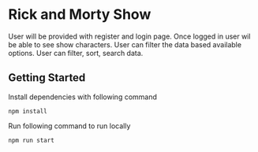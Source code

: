 # Rick and Morty Show

User will be provided with register and login page. Once logged in user wil be able to see show characters.
User can filter the data based available options. User can filter, sort, search data. 

## Getting Started

Install dependencies with following command
```
npm install
```

Run following command to run locally
```
npm run start
```
